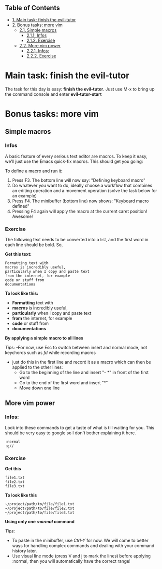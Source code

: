 <div id="table-of-contents">
<h2>Table of Contents</h2>
<div id="text-table-of-contents">
<ul>
<li><a href="#sec-1">1. Main task: finish the evil-tutor</a></li>
<li><a href="#sec-2">2. Bonus tasks: more vim</a>
<ul>
<li><a href="#sec-2-1">2.1. Simple macros</a>
<ul>
<li><a href="#sec-2-1-1">2.1.1. Infos</a></li>
<li><a href="#sec-2-1-2">2.1.2. Exercise</a></li>
</ul>
</li>
<li><a href="#sec-2-2">2.2. More vim power</a>
<ul>
<li><a href="#sec-2-2-1">2.2.1. Infos:</a></li>
<li><a href="#sec-2-2-2">2.2.2. Exercise</a></li>
</ul>
</li>
</ul>
</li>
</ul>
</div>
</div>


# Main task: finish the evil-tutor<a id="sec-1" name="sec-1"></a>

The task for this day is easy: **finish the evil-tutor**. Just use M-x to bring up the command console and enter **evil-tutor-start**

# Bonus tasks: more vim<a id="sec-2" name="sec-2"></a>

## Simple macros<a id="sec-2-1" name="sec-2-1"></a>

### Infos<a id="sec-2-1-1" name="sec-2-1-1"></a>

A basic feature of every serious text editor are macros. To keep it easy, we'll just use the Emacs quick-fix macros. This should get you going:

To define a macro and run it:

1.  Press F3. The bottom line will now say: "Defining keyboard macro"
2.  Do whatever you want to do, ideally choose a workflow that combines an editing operation and a movement operation (solve the task below for an example)
3.  Press F4. The minibuffer (bottom line) now shows: "Keyboard macro defined"
4.  Pressing F4 again will apply the macro at the current caret position! Awesome!

### Exercise<a id="sec-2-1-2" name="sec-2-1-2"></a>

The following text needs to be converted into a list, and the first word in each line should be bold. So,

**Get this text:**

    Formatting text with
    macros is incredibly useful,
    particularly when I copy and paste text
    from the internet, for example
    code or stuff from
    documentations

**To look like this:**

-   **Formatting** text with
-   **macros** is incredibly useful,
-   **particularly** when I copy and paste text
-   **from** the internet, for example
-   **code** or stuff from
-   **documentations**

**By applying a simple macro to all lines**

*Tips:*
-For now, use Esc to switch between insert and normal mode, not keychords such as *fd* while recording macros

-   just do this in the first line and record it as a macro which can then be applied to the other lines: 
    -   Go to the beginning of the line and insert "- \*" in front of the first word
    -   Go to the end of the first word and insert "\*"
    -   Move down one line

## More vim power<a id="sec-2-2" name="sec-2-2"></a>

### Infos:<a id="sec-2-2-1" name="sec-2-2-1"></a>

Look into these commands to get a taste of what is till waiting for you. This should be very easy to google so I don't bother explaining it here.

    :normal
    :g//

### Exercise<a id="sec-2-2-2" name="sec-2-2-2"></a>

**Get this**

    file1.txt
    file2.txt
    file3.txt

**To look like this**

    ~/project/path/to/file/file1.txt
    ~/project/path/to/file/file2.txt
    ~/project/path/to/file/file3.txt

**Using only one *:normal* command**

*Tips:* 

-   To paste in the minibuffer, use *Ctrl-Y* for now. We will come to better ways for handling complex commands and dealing with your command history later.
-   Use visual line mode (press V and j to mark the lines) before applying :normal, then you will automatically have the correct range!